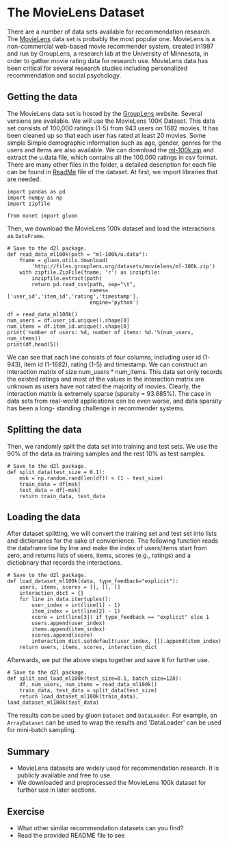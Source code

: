 #  The MovieLens Dataset

There are a number of data sets available for recommendation research. The [MovieLens](https://movielens.org/) data set is probably the most popular one. MovieLens is a non-commercial web-based movie recommender system, created in1997 and run by GroupLens, a research lab at the University of Minnesota, in order to gather movie rating data for research use.  MovieLens data has been critical for several research studies including personalized recommendation and social psychology.  


## Getting the data

The MovieLens data set is hosted by the [GroupLens](https://grouplens.org/datasets/movielens/) website. Several versions are available. We will use the MovieLens 100K Dataset.   This data set consists of 100,000 ratings (1-5) from 943 users on 1682 movies. It has been cleaned up so that each user has rated at least 20 movies. Some simple Simple demographic information such as age, gender, genres for the users and items are also available.  We can download the [ml-100k.zip](http://files.grouplens.org/datasets/movielens/ml-100k.zip) and extract the u.data file, which contains all the 100,000 ratings in csv format. There are many other files in the folder, a detailed description for each file can be found in [ReadMe](http://files.grouplens.org/datasets/movielens/ml-100k-README.txt) file of the dataset. At first, we import libraries that are needed.

```{.python .input  n=2}
import pandas as pd
import numpy as np
import zipfile

from mxnet import gluon
```

Then, we download the MovieLens 100k dataset and load the interactions as `DataFrame`.

```{.python .input  n=5}
# Save to the d2l package.
def read_data_ml100k(path = "ml-100k/u.data"):
    fname = gluon.utils.download(
        'http://files.grouplens.org/datasets/movielens/ml-100k.zip')
    with zipfile.ZipFile(fname, 'r') as inzipfile:
        inzipfile.extract(path)
        return pd.read_csv(path, sep="\t", 
                           names=['user_id','item_id','rating','timestamp'],
                           engine='python')

df = read_data_ml100k()
num_users = df.user_id.unique().shape[0]
num_items = df.item_id.unique().shape[0]
print('number of users: %d, number of items: %d.'%(num_users, num_items))
print(df.head(5))
```

We can see that each line consists of four columns, including user id (1-943), item id (1-1682), rating (1-5) and timestamp. We can construct an interaction matrix of size $\text{num_users} * \text{num_items}$.  This data set only
records the existed ratings and most of the values in the interaction matrix are unknown as users have not rated the majority of movies. Clearly, the interaction matrix is extremely sparse (sparsity = 93.685%). The case in data sets from real-world applications can be even worse, and data sparsity has been a long- standing challenge in recommender systems.

## Splitting the data

Then, we randomly split the data set into training and test sets.  We use the 90% of the data as training samples and the rest 10% as test samples.

```{.python .input  n=6}
# Save to the d2l package.
def split_data(test_size = 0.1):
    msk = np.random.rand(len(df)) < (1 - test_size)
    train_data = df[msk]
    test_data = df[~msk]
    return train_data, test_data
```

## Loading the data
After dataset splitting, we will convert the training set and test set into lists and dictionaries for the sake of convienience. The following function reads the dataframe line by line and make the index of users/items start from zero, and returns lists of users, items, scores (e.g., ratings) and a dictiobnary that records the interactions.

```{.python .input  n=7}
# Save to the d2l package.
def load_dataset_ml100k(data, type_feedback="explicit"):
    users, items, scores = [], [], []
    interaction_dict = {}
    for line in data.itertuples():
        user_index = int(line[1] - 1)
        item_index = int(line[2] - 1)
        score = int(line[3]) if type_feedback == "explicit" else 1
        users.append(user_index)
        items.append(item_index)
        scores.append(score)
        interaction_dict.setdefault(user_index, []).append(item_index)
    return users, items, scores, interaction_dict
```

Afterwards, we put the above steps together and save it for further use.

```{.python .input  n=8}
# Save to the d2l package.
def split_and_load_ml100k(test_size=0.1, batch_size=128):
    df, num_users, num_items = read_data_ml100k()
    train_data, test_data = split_data(test_size)
    return load_dataset_ml100k(train_data), load_dataset_ml100k(test_data)
```

The results can be used by gluon `Dataset` and `DataLoader`. For example, an `ArrayDataset` can be used to wrap the results and 'DataLoader' can be used for mini-batch sampling.

## Summary 
* MovieLens datasets are widely used for recommendation research. It is publicly available and free to use.
* We downloaded and preprocessed the MovieLens 100k dataset for further use in later sections. 

## Exercise
* What other similar recommendation datasets can you find?
* Read the provided README file to see
